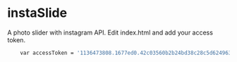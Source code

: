 # instaSlide
A photo slider with instagram API. Edit index.html and add your access token.


```bash
    var accessToken = '1136473808.1677ed0.42c03560b2b24bd38c28c5d624963f14';
```
